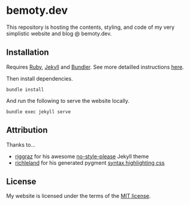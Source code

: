 # bemoty.dev

This repository is hosting the contents, styling, and code of my very simplistic website and blog @ bemoty.dev.

## Installation

Requires [Ruby](https://www.ruby-lang.org/), [Jekyll](https://jekyllrb.com/) and [Bundler](https://bundler.io/). See more detailled instructions [here](https://docs.github.com/en/github/working-with-github-pages/testing-your-github-pages-site-locally-with-jekyll).

Then install dependencies.

```console
bundle install
```

And run the following to serve the website locally.

```console
bundle exec jekyll serve
```

## Attribution

Thanks to...

- [riggraz](https://github.com/riggraz) for his awesome [no-style-please](https://github.com/riggraz/no-style-please) Jekyll theme
- [richleland](https://github.com/richleland) for his generated pygment [syntax highlighting css](https://github.com/richleland/pygments-css)

## License

My website is licensed under the terms of the [MIT license](https://choosealicense.com/licenses/mit/).
